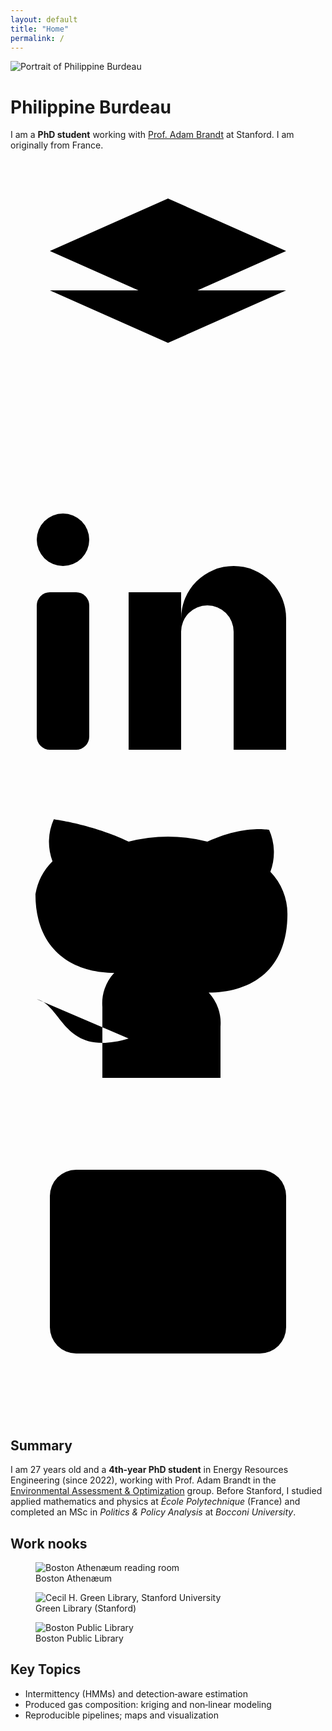 ```yaml
---
layout: default
title: "Home"
permalink: /
---
```


<div class="profile">
  <img class="photo" src="/assets/img/avatar.jpg" alt="Portrait of Philippine Burdeau">
  <div class="identity">
    <h1>Philippine Burdeau</h1>
    <p>I am a <strong><span id="phdYearInline">PhD student</span></strong> working with <a href="https://eao.stanford.edu/" target="_blank" rel="noopener">Prof. Adam Brandt</a> at Stanford. I am originally from France.</p>
  </div>

  <div class="spot">
    <div class="big-icons">
      <a class="icon oxblood" href="https://scholar.google.com/citations?user=sJb11sYAAAAJ&hl=fr" aria-label="Google Scholar" target="_blank" rel="noopener">
        <svg viewBox="0 0 24 24" stroke-width="2" stroke-linecap="round" stroke-linejoin="round">
          <path d="M3 7l9-4 9 4-9 4-9-4z" />
          <path d="M21 10l-9 4-9-4" />
          <path d="M12 14v7" />
        </svg>
      </a>
      <a class="icon sage" href="https://www.linkedin.com/in/philippine-burdeau/" aria-label="LinkedIn" target="_blank" rel="noopener">
        <svg viewBox="0 0 24 24" stroke-width="2" stroke-linecap="round" stroke-linejoin="round">
          <rect x="2" y="9" width="4" height="12" rx="1"/>
          <path d="M9 9h4v2a4 4 0 0 1 8 0v10h-4V12a2 2 0 0 0-4 0v9H9z"/>
          <circle cx="4" cy="5" r="2"/>
        </svg>
      </a>
      <a class="icon charcoal" href="https://github.com/pburdeau" aria-label="GitHub" target="_blank" rel="noopener">
        <svg viewBox="0 0 24 24" stroke-width="2" stroke-linecap="round" stroke-linejoin="round">
          <path d="M9 19c-5 1.5-5-2.5-7-3m14 6v-3.9a3.4 3.4 0 0 0-.9-2.6c3 0 6-1.5 6-6a4.6 4.6 0 0 0-1.3-3.2 4.2 4.2 0 0 0-.1-3.2S17.8 2.7 15 4a12.1 12.1 0 0 0-6 0C6.3 2.7 3.3 2.3 3.3 2.3a4.2 4.2 0 0 0-.1 3.2A4.6 4.6 0 0 0 1.9 8c0 4.4 3 6 6 6a3.4 3.4 0 0 0-.9 2.6V22"/>
        </svg>
      </a>
      <a class="icon brass" href="mailto:pburdeau@stanford.edu" aria-label="Email">
        <svg viewBox="0 0 24 24" stroke-width="2" stroke-linecap="round" stroke-linejoin="round">
          <rect x="3" y="5" width="18" height="14" rx="2"/>
          <path d="M3 7l9 6 9-6"/>
        </svg>
      </a>
    </div>
  </div>
</div>

<h2 class="section-title">Summary</h2>
<p>I am <span id="age">27</span> years old and a <strong><span id="phdYearText">4th‑year PhD student</span></strong> in Energy Resources Engineering (since 2022), working with Prof. Adam Brandt in the <a href="https://eao.stanford.edu/" target="_blank" rel="noopener">Environmental Assessment & Optimization</a> group. Before Stanford, I studied applied mathematics and physics at <em>École Polytechnique</em> (France) and completed an MSc in <em>Politics & Policy Analysis</em> at <em>Bocconi University</em>.</p>

<h2 class="section-title">Work nooks</h2>
<div class="nooks">
  <figure class="nook">
    <img src="/assets/img/athenaeum.jpg" alt="Boston Athenæum reading room">
    <figcaption>Boston Athenæum</figcaption>
  </figure>
  <figure class="nook">
    <img src="/assets/img/green-library.jpg" alt="Cecil H. Green Library, Stanford University">
    <figcaption>Green Library (Stanford)</figcaption>
  </figure>
  <figure class="nook">
    <img src="/assets/img/third-place.jpg" alt="Boston Public Library">
    <figcaption>Boston Public Library</figcaption>
  </figure>
</div>

<h2 class="section-title">Key Topics</h2>
<ul class="big-bullets">
  <li>Intermittency (HMMs) and detection‑aware estimation</li>
  <li>Produced gas composition: kriging and non‑linear modeling</li>
  <li>Reproducible pipelines; maps and visualization</li>
</ul>

<script>
(function(){
  const now = new Date();
  const birth = new Date('1998-02-26T00:00:00');
  let age = now.getFullYear() - birth.getFullYear();
  const mdiff = now.getMonth() - birth.getMonth();
  if (mdiff < 0 || (mdiff === 0 && now.getDate() < birth.getDate())) age--;
  const ageEl = document.getElementById('age'); if (ageEl) ageEl.textContent = age;

  const y = now.getFullYear();
  const afterSep = now.getMonth() >= 8;
  let yearNum = (y - 2022) + (afterSep ? 1 : 0);
  if (yearNum < 1) yearNum = 1;
  const ord = (n)=>{
    if (n % 10 == 1 && n % 100 != 11) return n + 'st';
    if (n % 10 == 2 && n % 100 != 12) return n + 'nd';
    if (n % 10 == 3 && n % 100 != 13) return n + 'rd';
    return n + 'th';
  };
  const text = ord(yearNum) + '‑year PhD student';
  const t1 = document.getElementById('phdYearInline');
  const t2 = document.getElementById('phdYearText');
  if (t1) t1.textContent = text;
  if (t2) t2.textContent = text;
})();
</script>